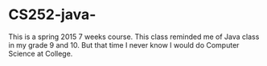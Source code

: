 CS252-java-
===========
This is a spring 2015 7 weeks course. This class reminded me of Java class in my grade 9 and 10. But that time I never know I would do Computer Science at College.
